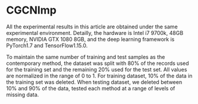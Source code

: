 # CGCNImp
All the experimental results in this article are obtained under the same experimental environment. Detailly, the hardware is Intel i7 9700k, 48GB memory, NVIDIA GTX 1080 8GB, and the deep learning framework is PyTorch1.7 and TensorFlow1.15.0.

To maintain the same number of training and test samples as the contemporary method, the dataset was split with 80% of the records used for the training set and the remaining 20% used for the test set. 
All values are normalized in the range of 0 to 1. For training dataset, 10\% of the data in the training set was deleted. When testing dataset, we deleted between 10% and 90% of the  data, tested each method at a range of levels of missing data.
